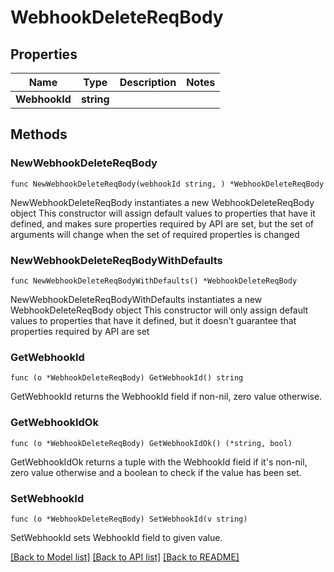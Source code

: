 # WebhookDeleteReqBody

## Properties

Name | Type | Description | Notes
------------ | ------------- | ------------- | -------------
**WebhookId** | **string** |  | 

## Methods

### NewWebhookDeleteReqBody

`func NewWebhookDeleteReqBody(webhookId string, ) *WebhookDeleteReqBody`

NewWebhookDeleteReqBody instantiates a new WebhookDeleteReqBody object
This constructor will assign default values to properties that have it defined,
and makes sure properties required by API are set, but the set of arguments
will change when the set of required properties is changed

### NewWebhookDeleteReqBodyWithDefaults

`func NewWebhookDeleteReqBodyWithDefaults() *WebhookDeleteReqBody`

NewWebhookDeleteReqBodyWithDefaults instantiates a new WebhookDeleteReqBody object
This constructor will only assign default values to properties that have it defined,
but it doesn't guarantee that properties required by API are set

### GetWebhookId

`func (o *WebhookDeleteReqBody) GetWebhookId() string`

GetWebhookId returns the WebhookId field if non-nil, zero value otherwise.

### GetWebhookIdOk

`func (o *WebhookDeleteReqBody) GetWebhookIdOk() (*string, bool)`

GetWebhookIdOk returns a tuple with the WebhookId field if it's non-nil, zero value otherwise
and a boolean to check if the value has been set.

### SetWebhookId

`func (o *WebhookDeleteReqBody) SetWebhookId(v string)`

SetWebhookId sets WebhookId field to given value.



[[Back to Model list]](../README.md#documentation-for-models) [[Back to API list]](../README.md#documentation-for-api-endpoints) [[Back to README]](../README.md)


